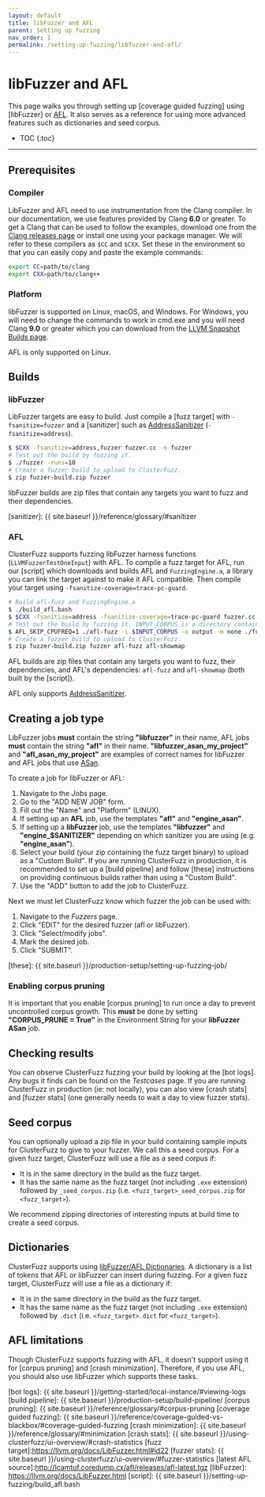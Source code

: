 ```yaml
---
layout: default
title: libFuzzer and AFL
parent: Setting up fuzzing
nav_order: 1
permalink: /setting-up-fuzzing/libfuzzer-and-afl/
---
```


# libFuzzer and AFL
This page walks you through setting up [coverage guided fuzzing] using
[libFuzzer] or [AFL]. It also serves as a reference for using more advanced
features such as dictionaries and seed corpus.

- TOC
{:toc}

---

## Prerequisites

### Compiler
LibFuzzer and AFL need to use instrumentation from the Clang compiler. In our
documentation, we use features provided by Clang **6.0** or greater. To get a
Clang that can be used to follow the examples, download one from the [Clang
releases page] or install one using your package manager. We will refer to these
compilers as `$CC` and `$CXX`. Set these in the environment so that you can easily
copy and paste the example commands:

```bash
export CC=path/to/clang
export CXX=path/to/clang++
```

### Platform
libFuzzer is supported on Linux, macOS, and Windows. For Windows, you will need
to change the commands to work in cmd.exe and you will need Clang **9.0** or
greater which you can download from the [LLVM Snapshot Builds page].

AFL is only supported on Linux.

[LLVM Snapshot Builds page]: https://llvm.org/builds/

## Builds

### libFuzzer
LibFuzzer targets are easy to build. Just compile a [fuzz target] with
`-fsanitize=fuzzer` and a [sanitizer] such as [AddressSanitizer]
(`-fsanitize=address`).

```bash
$ $CXX -fsanitize=address,fuzzer fuzzer.cc -o fuzzer
# Test out the build by fuzzing it.
$ ./fuzzer -runs=10
# Create a fuzzer build to upload to ClusterFuzz.
$ zip fuzzer-build.zip fuzzer
```

libFuzzer builds are zip files that contain any targets you want to fuzz and
their dependencies.

[sanitizer]: {{ site.baseurl }}/reference/glossary/#sanitizer

### AFL
ClusterFuzz supports fuzzing libFuzzer harness functions
(`LLVMFuzzerTestOneInput`) with AFL. To compile a fuzz target for AFL, run our
[script] which downloads and builds AFL and `FuzzingEngine.a`, a library you can
link the target against to make it AFL compatible. Then compile your target
using `-fsanitize-coverage=trace-pc-guard`.


```bash
# Build afl-fuzz and FuzzingEngine.a
$ ./build_afl.bash
$ $CXX -fsanitize=address -fsanitize-coverage=trace-pc-guard fuzzer.cc FuzzingEngine.a -o fuzzer
# Test out the build by fuzzing it. INPUT_CORPUS is a directory containing files. Ctrl-C when done.
$ AFL_SKIP_CPUFREQ=1 ./afl-fuzz -i $INPUT_CORPUS -o output -m none ./fuzzer
# Create a fuzzer build to upload to ClusterFuzz.
$ zip fuzzer-build.zip fuzzer afl-fuzz afl-showmap
```

AFL builds are zip files that contain any targets you want to fuzz, their
dependencies, and AFL's dependencies: `afl-fuzz` and `afl-showmap` (both built
by the [script]).

AFL only supports [AddressSanitizer].

## Creating a job type
LibFuzzer jobs **must** contain the string **"libfuzzer"** in their name, AFL
jobs **must** contain the string **"afl"** in their name.
**"libfuzzer_asan_my_project"** and **"afl_asan_my_project"** are examples of
correct names for libFuzzer and AFL jobs that use [ASan].

To create a job for libFuzzer or AFL:
1. Navigate to the *Jobs* page.
2. Go to the "ADD NEW JOB" form.
3. Fill out the "Name" and "Platform" (LINUX).
  1. If setting up an **AFL** job, use the templates **"afl"** and
     **"engine_asan"**.
  2. If setting up a **libFuzzer** job, use the templates **"libfuzzer"** and
     **"engine_$SANITIZER"** depending on which sanitizer you are using (e.g.
     **"engine_asan"**).
4. Select your build (your zip containing the fuzz target binary) to upload as a
   "Custom Build". If you are running ClusterFuzz in production, it is
   recommended to set up a [build pipeline] and follow [these] instructions on
   providing continuous builds rather than using a "Custom Build".
5. Use the "ADD" button to add the job to ClusterFuzz.

Next we must let ClusterFuzz know which fuzzer the job can be used with:
1. Navigate to the *Fuzzers* page.
2. Click "EDIT" for the desired fuzzer (afl or libFuzzer).
3. Click "Select/modify jobs".
4. Mark the desired job.
5. Click "SUBMIT".

[ASan]: https://clang.llvm.org/docs/AddressSanitizer.html
[these]: {{ site.baseurl }}/production-setup/setting-up-fuzzing-job/

### Enabling corpus pruning
It is important that you enable [corpus pruning] to run once a day to prevent
uncontrolled corpus growth. This **must** be done by setting **"CORPUS_PRUNE =
True"** in the Environment String for your **libFuzzer ASan** job.

## Checking results
You can observe ClusterFuzz fuzzing your build by looking at the [bot logs]. Any
bugs it finds can be found on the *Testcases* page. If you are running
ClusterFuzz in production (ie: not locally), you can also view [crash stats] and
[fuzzer stats] (one generally needs to wait a day to view fuzzer stats).

## Seed corpus
You can optionally upload a zip file in your build containing sample inputs for
ClusterFuzz to give to your fuzzer. We call this a seed corpus. For a given fuzz
target, ClusterFuzz will use a file as a seed corpus if:

* It is in the same directory in the build as the fuzz target.
* It has the same name as the fuzz target (not including `.exe` extension)
  followed by `_seed_corpus.zip` (i.e. `<fuzz_target>_seed_corpus.zip` for
  `<fuzz_target>`).

We recommend zipping directories of interesting inputs at build time to create a
seed corpus.

## Dictionaries
ClusterFuzz supports using [libFuzzer/AFL Dictionaries]. A dictionary is a list
of tokens that AFL or libFuzzer can insert during fuzzing. For a given fuzz
target, ClusterFuzz will use a file as a dictionary if:

* It is in the same directory in the build as the fuzz target.
* It has the same name as the fuzz target (not including `.exe` extension)
  followed by `.dict` (i.e. `<fuzz_target>.dict` for `<fuzz_target>`).

[libFuzzer/AFL Dictionaries]: https://llvm.org/docs/LibFuzzer.html#dictionaries

## AFL limitations
Though ClusterFuzz supports fuzzing with AFL, it doesn't support using it for
[corpus pruning] and [crash minimization]. Therefore, if you use AFL, you should
also use libFuzzer which supports these tasks.

[AFL]: http://lcamtuf.coredump.cx/afl/
[AddressSanitizer]: https://clang.llvm.org/docs/AddressSanitizer.html
[Clang releases page]: http://releases.llvm.org/download.html
[afl_driver.cpp]: https://raw.githubusercontent.com/llvm-mirror/compiler-rt/master/lib/fuzzer/afl/afl_driver.cpp
[bot logs]: {{ site.baseurl }}/getting-started/local-instance/#viewing-logs
[build pipeline]: {{ site.baseurl }}/production-setup/build-pipeline/
[corpus pruning]: {{ site.baseurl }}/reference/glossary/#corpus-pruning
[coverage guided fuzzing]: {{ site.baseurl }}/reference/coverage-guided-vs-blackbox/#coverage-guided-fuzzing
[crash minimization]: {{ site.baseurl }}/reference/glossary/#minimization
[crash stats]: {{ site.baseurl }}/using-clusterfuzz/ui-overview/#crash-statistics
[fuzz target]:https://llvm.org/docs/LibFuzzer.html#id22
[fuzzer stats]: {{ site.baseurl }}/using-clusterfuzz/ui-overview/#fuzzer-statistics
[latest AFL source]:http://lcamtuf.coredump.cx/afl/releases/afl-latest.tgz
[libFuzzer]: https://llvm.org/docs/LibFuzzer.html
[script]: {{ site.baseurl }}/setting-up-fuzzing/build_afl.bash
